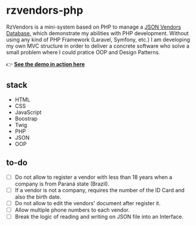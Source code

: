 # rzvendors-php
RzVendors is a mini-system based on PHP to manage a [JSON Vendors Database.](https://github.com/rezehnde/rzvendors-php/tree/master/data) which demonstrate my abilities with PHP development. Without using any kind of PHP Framework (Laravel, Symfony, etc.) I am developing my own MVC structure in order to deliver a concrete software who solve a small problem where I could pratice OOP and Design Patterns.

:point_right: **[See the demo in action here](http://rezehnde.com/rzvendors-php/)**

## stack
- HTML
- CSS
- JavaScript
- Boostrap
- Twig
- PHP
- JSON
- OOP

## to-do
- [ ] Do not allow to register a vendor with less than 18 years when a company is from Paraná state (Brazil).
- [ ] If a vendor is not a company, requires the number of the ID Card and also the birth date.
- [ ] Do not allow to edit the vendors' document after register it.
- [ ] Allow multiple phone numbers to each vendor.
- [ ] Break the logic of reading and writing on JSON file into an Interface.

